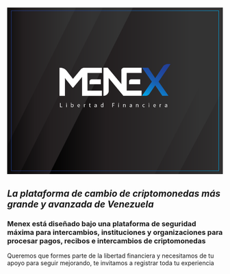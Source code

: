 ![GitHub Logo](/images/logo-menex.png)

## _La plataforma de cambio de criptomonedas más grande y avanzada de Venezuela_

### Menex está diseñado bajo una plataforma de seguridad máxima para intercambios, instituciones y organizaciones para procesar pagos, recibos e intercambios de criptomonedas

Queremos que formes parte de la libertad financiera y necesitamos de tu apoyo para seguir mejorando, te invitamos a registrar toda tu experiencia
